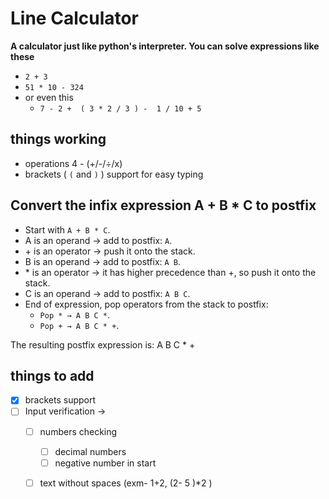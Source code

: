 # Line Calculator
**A calculator just like python's interpreter.
You can solve expressions like these**
- `2 + 3`
- `51 * 10 - 324`
- or even this
  - `7 - 2 +  ( 3 * 2 / 3 ) -  1 / 10 + 5`
    
## things working
- operations 4 - (+/-/÷/x)
- brackets ( `(` and `)` ) support for easy typing

## Convert the infix expression A + B * C to postfix

- Start with `A + B * C`.
- A is an operand → add to postfix: `A`.
- \+ is an operator → push it onto the stack.
- B is an operand → add to postfix: `A B`.
- \* is an operator → it has higher precedence than +, so push it onto the stack.
- C is an operand → add to postfix: `A B C`.
- End of expression, pop operators from the stack to postfix:
   - `Pop * → A B C *`.
   - `Pop + → A B C * +`.

The resulting postfix expression is: A B C * +

## things to add
 - [x] brackets support
- [ ] Input verification -> 
  - [ ] numbers checking 
     - [ ] decimal numbers
     - [ ] negative number in start
  - [ ] text without spaces (exm- 1+2, (2- 5 )\*2 )


